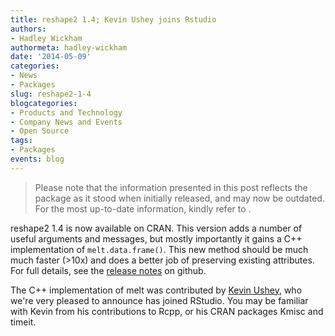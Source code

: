 ```yaml
---
title: reshape2 1.4; Kevin Ushey joins Rstudio
authors: 
- Hadley Wickham
authormeta: hadley-wickham
date: '2014-05-09'
categories:
- News
- Packages
slug: reshape2-1-4
blogcategories:
- Products and Technology
- Company News and Events
- Open Source
tags:
- Packages
events: blog
---
```


<blockquote>
<p class="body-md-regular body-sm-regular">
Please note that the information presented in this post reflects the package as it stood when initially released, and may now be outdated. For the most up-to-date information, kindly refer to <https://tidyr.tidyverse.org/>.
</p>
</blockquote>

reshape2 1.4 is now available on CRAN. This version adds a number of useful arguments and messages, but mostly importantly it gains a C++ implementation of `melt.data.frame()`. This new method should be much much faster (>10x) and does a better job of preserving existing attributes. For full details, see the [release notes](https://github.com/hadley/reshape/releases/tag/v1.4) on github.

The C++ implementation of melt was contributed by [Kevin Ushey](http://kevinushey.github.io/), who we're very pleased to announce has joined RStudio. You may be familiar with Kevin from his contributions to Rcpp, or his CRAN packages Kmisc and timeit.


